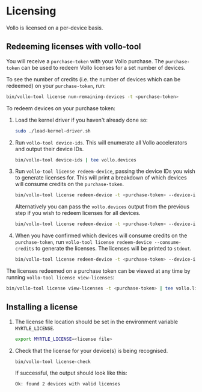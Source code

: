 # Licensing

Vollo is licensed on a per-device basis.

## Redeeming licenses with vollo-tool

You will receive a `purchase-token` with your Vollo purchase. The `purchase-token` can be used to redeem Vollo licenses for a set number of devices.

To see the number of credits (i.e. the number of devices which can be redeemed) on your `purchase-token`, run:

```sh
bin/vollo-tool license num-remaining-devices -t <purchase-token>
```

To redeem devices on your purchase token:

1. Load the kernel driver if you haven't already done so:

   ```sh
   sudo ./load-kernel-driver.sh
   ```

2. Run `vollo-tool device-ids`. This will enumerate all Vollo accelerators and output their device IDs.

   ```sh
   bin/vollo-tool device-ids | tee vollo.devices
   ```

3. Run `vollo-tool license redeem-device`, passing the device IDs you wish to generate licenses for. This will print a breakdown of which devices will consume credits on the `purchase-token`.

   ```sh
   bin/vollo-tool license redeem-device -t <purchase-token> --device-ids <device IDs>
   ```

   Alternatively you can pass the `vollo.devices` output from the previous step if you wish to redeem licenses for all devices.

   ```sh
   bin/vollo-tool license redeem-device -t <purchase-token> --device-id-file <device ID file>
   ```

4. When you have confirmed which devices will consume credits on the `purchase-token`, run `vollo-tool license redeem-device --consume-credits` to generate the licenses.
   The licenses will be printed to `stdout`.

   ```sh
   bin/vollo-tool license redeem-device -t <purchase-token> --device-ids <device IDs> --consume-credits | tee vollo.lic
   ```

The licenses redeemed on a purchase token can be viewed at any time by running `vollo-tool license view-licenses`:

```sh
bin/vollo-tool license view-licenses -t <purchase-token> | tee vollo.lic
```

## Installing a license

1. The license file location should be set in the environment variable `MYRTLE_LICENSE`.

   ```sh
   export MYRTLE_LICENSE=<license file>
   ```

2. Check that the license for your device(s) is being recognised.

   ```sh
   bin/vollo-tool license-check
   ```

   If successful, the output should look like this:

   ```output
   Ok: found 2 devices with valid licenses
   ```
